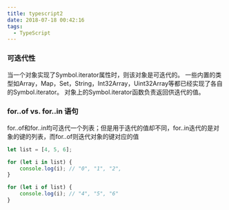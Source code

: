 ```yaml
---
title: typescript2
date: 2018-07-18 00:42:16
tags:
  - TypeScript
---
```

### 可迭代性
当一个对象实现了Symbol.iterator属性时，则该对象是可迭代的。 一些内置的类型如Array，Map，Set，String，Int32Array，Uint32Array等都已经实现了各自的Symbol.iterator。 对象上的Symbol.iterator函数负责返回供迭代的值。
<!-- more -->
### for..of vs. for..in 语句
for..of和for..in均可迭代一个列表；但是用于迭代的值却不同，for..in迭代的是对象的键的列表，而for..of则迭代对象的键对应的值
```typescript
let list = [4, 5, 6];

for (let i in list) {
    console.log(i); // "0", "1", "2",
}

for (let i of list) {
    console.log(i); // "4", "5", "6"
}
```
